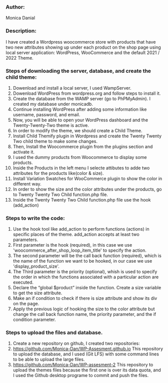 ### Author: 
Monica Danial
### Description: 
I have created a Wordpress woocommerce store with products that have two new attributes showing up under each product on the shop page using local server application: WordPress, WooCommerce and the default 2021 / 2022 Theme.
### Steps of downloading the server, database, and create the child theme:
1. Dowenload and install a local server, I used WampServer. 
2. Dowenload WordPress from wordpress.org and follow steps to install it. 
3. Create the database from the WAMP server (go to PhPMyAdmin). I created my database under monicadb. 
4. Continue installing WordPress after adding some information like username, password, and email. 
5. Now, you will be able to open your WordPress dashboard and the Twenty-Twenty-Two theme is active. 
6. In order to modify the theme, we should create a Child Theme. 
7. Install Child Themify plugin in Wordpress and create the Twenty Twenty Two child theme to make some changes. 
8. Then, Install the Woocommerce plugin from the plugins section and activate it. 
9. I used the dummy products from Woocommerce to display some products. 
10. Inside the Products in the left menu I selecte attibutes to adde two attributes for the products like(color & size). 
11. Install Variation Swatches for WooCommerce plugin to show the color in different way. 
12. In order to show the size and the color attributes under the products, go to Twenty Twenty Two Child function.php file. 
13. Inside the Twenty Twenty Two Child function.php file use the hook (add_action)

### Steps to write the code:
1. Use the hook tool like add_action to perform functions (actions) in specific places of the theme. add_action accepts at least two parameters. 
2. First parameter is the hook (required), in this case we use 'woocommerce_after_shop_loop_item_title' to specify the action. 
3. The second parameter will be the call back function (required), which is the name of the function we want to be hooked, in our case we use 'display_product_size'. 
4. The Third parameter is the priority (optional), whish is used to specify the order in which the functions associated with a particular action are executed. 
5. Declare the “global $product” inside the function. Create a size variable to get the size attribute. 
6. Make an if condition to check if there is size attribute and show its div on the page. 
7. Apply the previous logic of hooking the size to the color attribute but change the call back function name, the priority parameter, and the if condition parameter.

### Steps to upload the files and database.
1. Create a new repository on github, I created two repositories: 
2. https://github.com/Monica-Dan/WP-Assesment.github.io This repository to upload the database, and I used (Git LFS) with some command lines to be able to upload the large files. 
3. https://github.com/Monica-Dan/WP-assesment-2 This repository to upload the themes files because the first one is over its data quota, and I used the Github desktop programe to commit and push the files.
